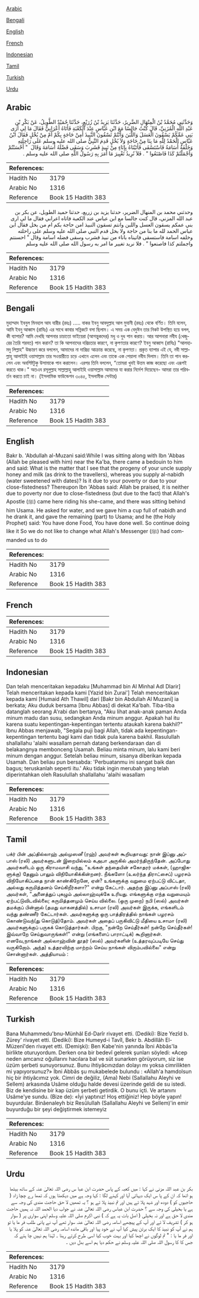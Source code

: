 [Arabic](#arabic)

[Bengali](#bengali)

[English](#english)

[French](#french)

[Indonesian](#indonesian)

[Tamil](#tamil)

[Turkish](#turkish)

[Urdu](#urdu)

## Arabic


<div dir="rtl" lang="ar" style={{fontSize:'larger',backgroundColor:'#f8f9fa',padding:20}}>
وَحَدَّثَنِي مُحَمَّدُ بْنُ الْمِنْهَالِ الضَّرِيرُ، حَدَّثَنَا يَزِيدُ بْنُ زُرَيْعٍ، حَدَّثَنَا حُمَيْدٌ الطَّوِيلُ، عَنْ بَكْرِ بْنِ عَبْدِ اللَّهِ الْمُزَنِيِّ، قَالَ كُنْتُ جَالِسًا مَعَ ابْنِ عَبَّاسٍ عِنْدَ الْكَعْبَةِ فَأَتَاهُ أَعْرَابِيٌّ فَقَالَ مَا لِي أَرَى بَنِي عَمِّكُمْ يَسْقُونَ الْعَسَلَ وَاللَّبَنَ وَأَنْتُمْ تَسْقُونَ النَّبِيذَ أَمِنْ حَاجَةٍ بِكُمْ أَمْ مِنْ بُخْلٍ فَقَالَ ابْنُ عَبَّاسٍ الْحَمْدُ لِلَّهِ مَا بِنَا مِنْ حَاجَةٍ وَلاَ بُخْلٍ قَدِمَ النَّبِيُّ صلى الله عليه وسلم عَلَى رَاحِلَتِهِ وَخَلْفَهُ أُسَامَةُ فَاسْتَسْقَى فَأَتَيْنَاهُ بِإِنَاءٍ مِنْ نَبِيذٍ فَشَرِبَ وَسَقَى فَضْلَهُ أُسَامَةَ وَقَالَ ‏ "‏ أَحْسَنْتُمْ وَأَجْمَلْتُمْ كَذَا فَاصْنَعُوا ‏"‏ ‏.‏ فَلاَ نُرِيدُ تَغْيِيرَ مَا أَمَرَ بِهِ رَسُولُ اللَّهِ صلى الله عليه وسلم ‏.‏
</div>
<div style={{backgroundColor:'#f8f9fa',padding:20, marginBottom: 10}}><table> <thead> <tr> <th>References:</th> <th></th> </tr> </thead> <tbody><tr><td>Hadith No</td><td>3179</td></tr><tr><td>Arabic No</td><td>1316</td></tr><tr><td>Reference</td><td>Book 15 Hadith 383</td></tr></tbody></table></div>


<div dir="rtl" lang="ar" style={{fontSize:'larger',backgroundColor:'#f8f9fa',padding:20}}>
وحدثني محمد بن المنهال الضرير، حدثنا يزيد بن زريع، حدثنا حميد الطويل، عن بكر بن عبد الله المزني، قال كنت جالسا مع ابن عباس عند الكعبة فاتاه اعرابي فقال ما لي ارى بني عمكم يسقون العسل واللبن وانتم تسقون النبيذ امن حاجة بكم ام من بخل فقال ابن عباس الحمد لله ما بنا من حاجة ولا بخل قدم النبي صلى الله عليه وسلم على راحلته وخلفه اسامة فاستسقى فاتيناه باناء من نبيذ فشرب وسقى فضله اسامة وقال " احسنتم واجملتم كذا فاصنعوا " . فلا نريد تغيير ما امر به رسول الله صلى الله عليه وسلم
</div>
<div style={{backgroundColor:'#f8f9fa',padding:20, marginBottom: 10}}><table> <thead> <tr> <th>References:</th> <th></th> </tr> </thead> <tbody><tr><td>Hadith No</td><td>3179</td></tr><tr><td>Arabic No</td><td>1316</td></tr><tr><td>Reference</td><td>Book 15 Hadith 383</td></tr></tbody></table></div>

## Bengali


<div dir="ltr" lang="bn" style={{fontSize:'larger',backgroundColor:'#f8f9fa',padding:20}}>
মুহাম্মাদ ইবনুল মিনহাল আয যারীর (রহঃ) ..... বাকর ইবনু আবদুল্লাহ আল মুযানী (রহঃ) থেকে বর্ণিত। তিনি বলেন, আমি ইবনু আব্বাস (রাযিঃ) এর সাথে কাবার সন্নিকটে বসা ছিলাম। এ সময় এক বেদুঈন তার নিকট উপস্থিত হয়ে বলল, কী ব্যাপার? আমি দেখছি আপনার চাচাতো ভাইয়েরা (আগন্তুকদের) মধু ও দুধ পান করায়। আর আপনারা নবীয (খেজুরের তৈরি শরবত) পান করান? তা কি আপনাদের দরিদ্রতার কারণে, না কৃপণতার কারণে? ইবনু আব্বাস (রাযিঃ) "আলহামদু লিল্লাহ" উচ্চারণ করে বললেন, আমাদের না দারিদ্র্য আক্রান্ত করেছে, না কৃপণতা। প্রকৃত ব্যাপার এই যে, নবী সাল্লাল্লাহু আলাইহি ওয়াসাল্লাম তার সওয়ারীতে চড়ে এখানে এলেন এবং তাকে এক পেয়ালা নবীয দিলাম। তিনি তা পান করলেন এবং অবশিষ্টটুকু উসামাকে পান করালেন। এরপর তিনি বললেন, “তোমরা খুবই উত্তম কাজ করেছো এবং এরূপই করতে থাক।" অতএব রসূলুল্লাহ সাল্লাল্লাহু আলাইহি ওয়াসাল্লাম আমাদের যা করার নির্দেশ দিয়েছেন- আমরা তার পরিবর্তন করতে চাই না। (ইসলামিক ফাউন্ডেশন ৩০৪৫, ইসলামীক সেন্টার)
</div>
<div style={{backgroundColor:'#f8f9fa',padding:20, marginBottom: 10}}><table> <thead> <tr> <th>References:</th> <th></th> </tr> </thead> <tbody><tr><td>Hadith No</td><td>3179</td></tr><tr><td>Arabic No</td><td>1316</td></tr><tr><td>Reference</td><td>Book 15 Hadith 383</td></tr></tbody></table></div>

## English


<div dir="ltr" lang="en" style={{fontSize:'larger',backgroundColor:'#f8f9fa',padding:20}}>
Bakr b. 'Abdullah al-Muzani said:While I was sitting along with Ibn 'Abbas (Allah be pleased with him) near the Ka'ba, there came a bedouin to him and said: What is the matter that I see that the progeny of your uncle supply honey and milk (as drink to the travellers), whereas you supply al-nabidh (water sweetened with dates)? Is it due to your poverty or due to your close-fistedness? Thereupon Ibn 'Abbas said: Allah be praised, it is neither due to poverty nor due to close-fistedness (but due to the fact) that Allah's Apostle (ﷺ) came here riding his she-came, and there was sitting behind him Usama. He asked for water, and we gave him a cup full of nabidh and he drank it, and gave the remaining (part) to Usama; and he (the Holy Prophet) said: You have done Food, You have done well. So continue doing like it So we do not like to change what Allah's Messenger (ﷺ) had commanded us to do
</div>
<div style={{backgroundColor:'#f8f9fa',padding:20, marginBottom: 10}}><table> <thead> <tr> <th>References:</th> <th></th> </tr> </thead> <tbody><tr><td>Hadith No</td><td>3179</td></tr><tr><td>Arabic No</td><td>1316</td></tr><tr><td>Reference</td><td>Book 15 Hadith 383</td></tr></tbody></table></div>

## French


<div dir="ltr" lang="fr" style={{fontSize:'larger',backgroundColor:'#f8f9fa',padding:20}}>

</div>
<div style={{backgroundColor:'#f8f9fa',padding:20, marginBottom: 10}}><table> <thead> <tr> <th>References:</th> <th></th> </tr> </thead> <tbody><tr><td>Hadith No</td><td>3179</td></tr><tr><td>Arabic No</td><td>1316</td></tr><tr><td>Reference</td><td>Book 15 Hadith 383</td></tr></tbody></table></div>

## Indonesian


<div dir="ltr" lang="id" style={{fontSize:'larger',backgroundColor:'#f8f9fa',padding:20}}>
Dan telah menceritakan kepadaku [Muhammad bin Al Minhal Adl Dlarir] Telah menceritakan kepada kami [Yazid bin Zurai'] Telah menceritakan kepada kami [Humaid Ath Thawil] dari [Bakr bin Abdullah Al Muzani] ia berkata; Aku duduk bersama [Ibnu Abbas] di dekat Ka'bah. Tiba-tiba datanglah seorang A'rabi dan bertanya, "Aku lihat anak-anak paman Anda minum madu dan susu, sedangkan Anda minum anggur. Apakah hal itu karena suatu kepentingan-kepentingan tertentu ataukah karena bakhil?" Ibnu Abbas menjawab, "Segala puji bagi Allah, tidak ada kepentingan-kepentingan tertentu bagi kami dan tidak pula karena bakhil. Rasulullah shallallahu 'alaihi wasallam pernah datang berkendaraan dan di belakangnya membonceng Usamah. Beliau minta minum, lalu kami beri minum dengan anggur. Setelah beliau minum, sisanya diberikan kepada Usamah. Dan beliau pun bersabda: 'Perbuatanmu ini sangat baik dan bagus; teruskanlah seperti itu.' Aku tidak ingin merubah yang telah diperintahkan oleh Rasulullah shallallahu 'alaihi wasallam
</div>
<div style={{backgroundColor:'#f8f9fa',padding:20, marginBottom: 10}}><table> <thead> <tr> <th>References:</th> <th></th> </tr> </thead> <tbody><tr><td>Hadith No</td><td>3179</td></tr><tr><td>Arabic No</td><td>1316</td></tr><tr><td>Reference</td><td>Book 15 Hadith 383</td></tr></tbody></table></div>

## Tamil


<div dir="ltr" lang="ta" style={{fontSize:'larger',backgroundColor:'#f8f9fa',padding:20}}>
பக்ர் பின் அப்தில்லாஹ் அல்முஸனீ (ரஹ்) அவர்கள் கூறியதாவது: நான் இப்னு அப்பாஸ் (ரலி) அவர்களுடன் இறையில்லம் கஅபா அருகில் அமர்ந்திருந்தேன். அப்போது அவர்களிடம் ஒரு கிராமவாசி வந்து, "உங்கள் தந்தையின் சகோதரர் மக்கள், (ஹாஜிகளுக்கு) தேனும் பாலும் விநியோகிக்கின்றனர். நீங்களோ (உலர்ந்த திராட்சைப்) பழரசம் விநியோகிப்பதை நான் காண்கிறேனே, ஏன்? உங்களுக்கு வறுமை ஏற்பட்டு விட்டதா, அல்லது கருமித்தனம் செய்கிறீர்களா?" என்று கேட்டார். அதற்கு இப்னு அப்பாஸ் (ரலி) அவர்கள், "அனைத்துப் புகழும் அல்லாஹ்வுக்கே உரியது. எங்களுக்கு எந்த வறுமையும் ஏற்பட்டுவிடவில்லை; கருமித்தனமும் செய்ய வில்லை. (ஒரு முறை) நபி (ஸல்) அவர்கள் தமக்குப் பின்னால் (தமது வாகனத்தில்) உசாமா (ரலி) அவர்கள் இருக்க, எங்களிடம் வந்து தண்ணீர் கேட்டார்கள். அவர்களுக்கு ஒரு பாத்திரத்தில் நாங்கள் பழரசம் கொண்டுவந்(து கொடுத்)தோம். அவர்கள் அதைப் பருகிவிட்டு மீதியை உசாமா (ரலி) அவர்களுக்குப் பருகக் கொடுத்தார்கள். பிறகு, "நன்றே செய்தீர்கள்! நன்றே செய்தீர்கள்! இவ்வாறே செய்துவாருங்கள்!" என்று (எங்களைப் பாராட்டிக்) கூறினார்கள். எனவே,நாங்கள் அல்லாஹ்வின் தூதர் (ஸல்) அவர்களின் (உத்தரவுப்படியே செய்து வருகிறோம். அந்த) உத்தரவிற்கு மாற்றம் செய்ய நாங்கள் விரும்பவில்லை" என்று சொன்னார்கள். அத்தியாயம் :
</div>
<div style={{backgroundColor:'#f8f9fa',padding:20, marginBottom: 10}}><table> <thead> <tr> <th>References:</th> <th></th> </tr> </thead> <tbody><tr><td>Hadith No</td><td>3179</td></tr><tr><td>Arabic No</td><td>1316</td></tr><tr><td>Reference</td><td>Book 15 Hadith 383</td></tr></tbody></table></div>

## Turkish


<div dir="ltr" lang="tr" style={{fontSize:'larger',backgroundColor:'#f8f9fa',padding:20}}>
Bana Muhammedu'bnu-Münhâl Ed-Darîr rivayet etti. (Dediki): Bize Yezîd b. Zürey' rivayet etti. (Dediki): Bize Humeyd-i Tavîl, Bekr b. Abdillâh El-Müzenî'den rivayet etti. (Demişki): Ben Kabe'nin yanında İbni Abbâs'Ia birlikte oturuyordum. Derken ona bir bedevî gelerek şunları söyledi: «Acep neden amcanız oğullarını hacılara bal ve süt sunarken görüyorum, siz ise üzüm şerbeti sunuyorsunuz. Bunu ihtiyâcınızdan dolayı mı yoksa cimrilikten mi yapıyorsunuz?» İbni Abbâs şu mukabelede bulundu : «Allah'a hamdolsun hiç bir ihtiyâcımız yok. Cimri de değiliz, (Ama) Nebi (Sallallahu Aleyhi ve Sellem) arkasında Usâme olduğu halde devesi üzerinde geldi de su istedi. Biz de kendisine bir kap üzüm şerbeti getirdik. O bunu içti. Ve artanını Usâme'ye sundu. (Bize de): «İyi yaptınız! Hoş ettiğiniz! Hep böyle yapın! buyurdular. Binâenaleyh biz Resûlullah (Sallallahu Aleyhi ve Sellem)'in emir buyurduğu bir şeyi değiştirmek istemeyiz
</div>
<div style={{backgroundColor:'#f8f9fa',padding:20, marginBottom: 10}}><table> <thead> <tr> <th>References:</th> <th></th> </tr> </thead> <tbody><tr><td>Hadith No</td><td>3179</td></tr><tr><td>Arabic No</td><td>1316</td></tr><tr><td>Reference</td><td>Book 15 Hadith 383</td></tr></tbody></table></div>

## Urdu


<div dir="rtl" lang="ur" style={{fontSize:'larger',backgroundColor:'#f8f9fa',padding:20}}>
بکر بن عبد اللہ مزنی نے کہا : میں کعبہ کے پاس حضرت ابن عبا س رضی اللہ تعالیٰ عنہ کے ساتھ بیٹھا ہو اتھا کہ ان کے پا س ایک دیہاتی آیا اور کہنے لگا : کہا وجہ ہے میں دیکھتا ہوں کہ تمھا رے چچا زاد ( حاجیوں کو ) دودھ اور شہد پلا تے ہیں اور تم نبیذ پلا تے ہو ؟ یہ تمھیں لا حق حاجت مندی کی وجہ سے ہے یا بخیلی کی وجہ سے ؟ حضرت ابن عباس رضی اللہ تعالیٰ عنہ نے جواب دیا الحمد اللہ نہ ہمیں حاجت مندی لا حق ہے اور نہ بخیلی ( اصل بات یہ ہے کہ ) نبی اکرم صلی اللہ علیہ وسلم اپنی سواری پر ( سوار ہو کر ) تشریف لا ئے اور آپ کے پیچھے اسامہ رضی اللہ تعالیٰ عنہ سوار تھے آپ نے پانی طلب فر ما یا تو ہم نے آپ کو نبیذ کا ایک برتن پیش کیا آپ نے خود پیا اور باقی ماندہ اسامہ رضی اللہ تعالیٰ عنہ کو پلا یا اور فر ما یا : " تم لوگوں نے اچھا کیا اور بہت خوب کیا اسی طرح کرتے رہنا ۔ لہٰذا ہم نہیں چا ہتے کہ جس کا کا رسول اللہ صلی اللہ علیہ وسلم نے حکم دیا ہم اسے بدل دیں ۔
</div>
<div style={{backgroundColor:'#f8f9fa',padding:20, marginBottom: 10}}><table> <thead> <tr> <th>References:</th> <th></th> </tr> </thead> <tbody><tr><td>Hadith No</td><td>3179</td></tr><tr><td>Arabic No</td><td>1316</td></tr><tr><td>Reference</td><td>Book 15 Hadith 383</td></tr></tbody></table></div>